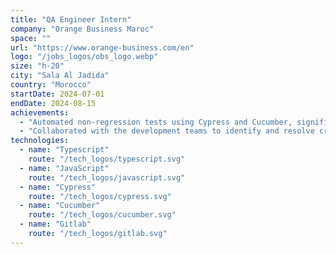 ```yaml
---
title: "QA Engineer Intern"
company: "Orange Business Maroc"
space: ""
url: "https://www.orange-business.com/en"
logo: "/jobs_logos/obs_logo.webp"
size: "h-20"
city: "Sala Al Jadida"
country: "Morocco"
startDate: 2024-07-01
endDate: 2024-08-15
achievements:
  - "Automated non-regression tests using Cypress and Cucumber, significantly improving the efficiency of the testing process within the context of a monitoring project."
  - "Collaborated with the development teams to identify and resolve critical issues, enhancing the overall stability of the application."
technologies:
  - name: "Typescript"
    route: "/tech_logos/typescript.svg"
  - name: "JavaScript"
    route: "/tech_logos/javascript.svg"
  - name: "Cypress"
    route: "/tech_logos/cypress.svg"
  - name: "Cucumber"
    route: "/tech_logos/cucumber.svg"
  - name: "Gitlab"
    route: "/tech_logos/gitlab.svg"
---
```

